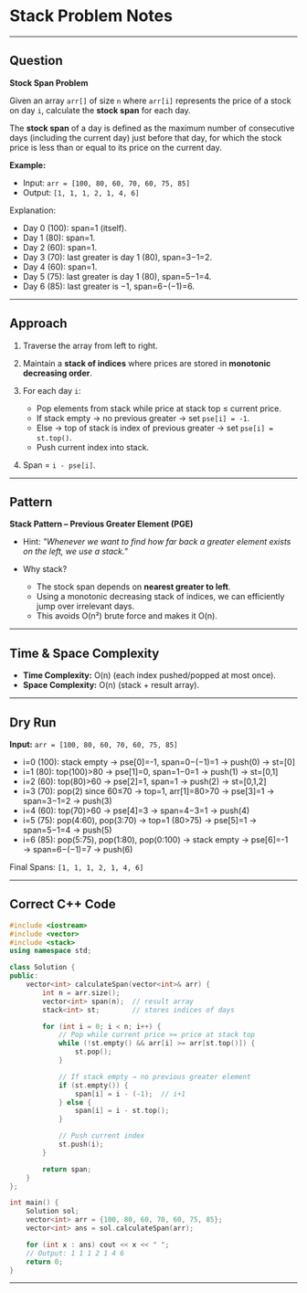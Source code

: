 # Stack Problem Notes

---

## Question

**Stock Span Problem**

Given an array `arr[]` of size `n` where `arr[i]` represents the price of a stock on day `i`, calculate the **stock span** for each day.

The **stock span** of a day is defined as the maximum number of consecutive days (including the current day) just before that day, for which the stock price is less than or equal to its price on the current day.

**Example:**

* Input: `arr = [100, 80, 60, 70, 60, 75, 85]`
* Output: `[1, 1, 1, 2, 1, 4, 6]`

Explanation:

* Day 0 (100): span=1 (itself).
* Day 1 (80): span=1.
* Day 2 (60): span=1.
* Day 3 (70): last greater is day 1 (80), span=3−1=2.
* Day 4 (60): span=1.
* Day 5 (75): last greater is day 1 (80), span=5−1=4.
* Day 6 (85): last greater is −1, span=6−(−1)=6.

---

## Approach

1. Traverse the array from left to right.
2. Maintain a **stack of indices** where prices are stored in **monotonic decreasing order**.
3. For each day `i`:

   * Pop elements from stack while price at stack top ≤ current price.
   * If stack empty → no previous greater → set `pse[i] = -1`.
   * Else → top of stack is index of previous greater → set `pse[i] = st.top()`.
   * Push current index into stack.
4. Span = `i - pse[i]`.

---

## Pattern

**Stack Pattern – Previous Greater Element (PGE)**

* Hint: *"Whenever we want to find how far back a greater element exists on the left, we use a stack."*
* Why stack?

  * The stock span depends on **nearest greater to left**.
  * Using a monotonic decreasing stack of indices, we can efficiently jump over irrelevant days.
  * This avoids O(n²) brute force and makes it O(n).

---

## Time & Space Complexity

* **Time Complexity:** O(n) (each index pushed/popped at most once).
* **Space Complexity:** O(n) (stack + result array).

---

## Dry Run

**Input:** `arr = [100, 80, 60, 70, 60, 75, 85]`

* i=0 (100): stack empty → pse\[0]=-1, span=0−(−1)=1 → push(0) → st=\[0]
* i=1 (80): top(100)>80 → pse\[1]=0, span=1−0=1 → push(1) → st=\[0,1]
* i=2 (60): top(80)>60 → pse\[2]=1, span=1 → push(2) → st=\[0,1,2]
* i=3 (70): pop(2) since 60≤70 → top=1, arr\[1]=80>70 → pse\[3]=1 → span=3−1=2 → push(3)
* i=4 (60): top(70)>60 → pse\[4]=3 → span=4−3=1 → push(4)
* i=5 (75): pop(4:60), pop(3:70) → top=1 (80>75) → pse\[5]=1 → span=5−1=4 → push(5)
* i=6 (85): pop(5:75), pop(1:80), pop(0:100) → stack empty → pse\[6]=-1 → span=6−(−1)=7 → push(6)

Final Spans: `[1, 1, 1, 2, 1, 4, 6]`

---

## Correct C++ Code

```cpp
#include <iostream>
#include <vector>
#include <stack>
using namespace std;

class Solution {
public:
    vector<int> calculateSpan(vector<int>& arr) {
        int n = arr.size();
        vector<int> span(n);  // result array
        stack<int> st;        // stores indices of days

        for (int i = 0; i < n; i++) {
            // Pop while current price >= price at stack top
            while (!st.empty() && arr[i] >= arr[st.top()]) {
                st.pop();
            }

            // If stack empty → no previous greater element
            if (st.empty()) {
                span[i] = i - (-1);  // i+1
            } else {
                span[i] = i - st.top();
            }

            // Push current index
            st.push(i);
        }

        return span;
    }
};

int main() {
    Solution sol;
    vector<int> arr = {100, 80, 60, 70, 60, 75, 85};
    vector<int> ans = sol.calculateSpan(arr);

    for (int x : ans) cout << x << " ";
    // Output: 1 1 1 2 1 4 6
    return 0;
}
```

---
